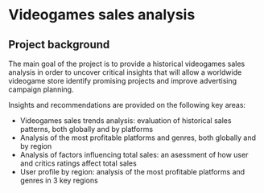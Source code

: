 # Videogames sales analysis
## Project background

The main goal of the project is to provide a historical videogames sales analysis in order to uncover critical insights that will allow a worldwide videogame store identify promising projects and improve advertising campaign planning.

Insights and recommendations are provided on the following key areas:
- Videogames sales trends analysis: evaluation of historical sales patterns, both globally and by platforms
- Analysis of the most profitable platforms and genres, both globally and by region
- Analysis of factors influencing total sales: an asessment of how user and critics ratings affect total sales
- User profile by region: analysis of the most profitable platforms and genres in 3 key regions
